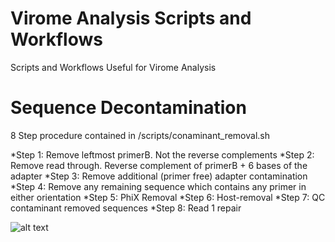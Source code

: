 # Virome Analysis Scripts and Workflows

Scripts and Workflows Useful for Virome Analysis


# Sequence Decontamination

8 Step procedure contained in /scripts/conaminant_removal.sh

*Step 1: Remove leftmost primerB. Not the reverse complements
*Step 2: Remove read through. Reverse complement of primerB + 6 bases of the adapter
*Step 3: Remove additional (primer free) adapter contamination
*Step 4: Remove any remaining sequence which contains any primer in either orientation
*Step 5: PhiX Removal
*Step 6: Host-removal
*Step 7: QC contaminant removed sequences
*Step 8: Read 1 repair

![alt text](https://github.com/shandley/virome_analysis/blob/master/sequence_decontamination.png)

